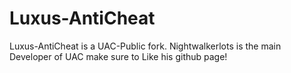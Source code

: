 # Luxus-AntiCheat
Luxus-AntiCheat is a UAC-Public fork. Nightwalkerlots is the main Developer of UAC make sure to Like his github page!

